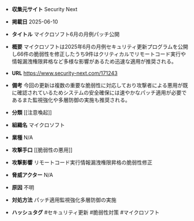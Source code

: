 - **収集元サイト**
Security Next

- **掲載日**
2025-06-10

- **タイトル**
マイクロソフト6月の月例パッチ公開

- **概要**
マイクロソフトは2025年6月の月例セキュリティ更新プログラムを公開し66件の脆弱性を修正したうち9件はクリティカルでリモートコード実行や情報漏洩権限昇格など多様な影響があるため迅速な適用が推奨される。

- **URL**
https://www.security-next.com/171243

- **備考**
今回の更新は複数の重要な脆弱性に対応しており攻撃者による悪用が既に確認されているためシステムの安全確保には速やかなパッチ適用が必要であるまた監視強化や多層防御の実施も推奨される。

- **分類**
[[注意喚起]]

- **組織名**
マイクロソフト

- **業種**
N/A

- **攻撃手口**
[[脆弱性の悪用]]

- **攻撃影響**
リモートコード実行情報漏洩権限昇格の脆弱性修正

- **脅威アクター**
N/A

- **原因**
不明

- **対処方法**
パッチ適用監視強化多層防御の実施

- **ハッシュタグ**
#セキュリティ更新 #脆弱性対策 #マイクロソフト
